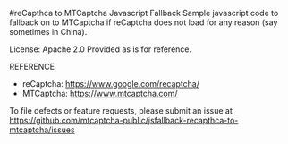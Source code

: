 #reCapthca to MTCaptcha Javascript Fallback 
Sample javascript code to fallback on to MTCaptcha if reCaptcha does not load for any reason (say sometimes in China).


License: Apache 2.0
Provided as is for reference.


REFERENCE
- reCaptcha: https://www.google.com/recaptcha/ 
- MTCaptcha: https://www.mtcaptcha.com/

To file defects or feature requests, please submit an issue at <br >
https://github.com/mtcaptcha-public/jsfallback-recapthca-to-mtcaptcha/issues <br >
